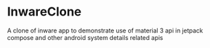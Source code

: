 # InwareClone
A clone of inware app to demonstrate use of material 3 api in jetpack compose and other android system details related apis
